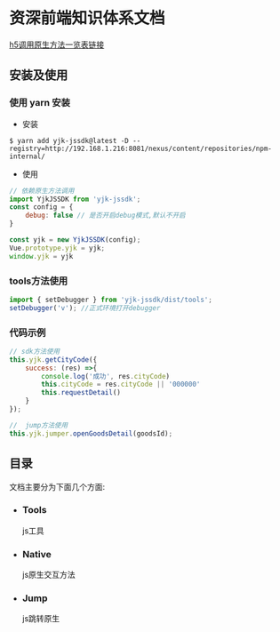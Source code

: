 # 资深前端知识体系文档

[h5调用原生方法一览表链接](http://wiki.yjk.cn/pages/viewpage.action?pageId=60686579)

## 安装及使用

### 使用 yarn 安装

- 安装
```
$ yarn add yjk-jssdk@latest -D --registry=http://192.168.1.216:8081/nexus/content/repositories/npm-internal/
```

- 使用
```js
// 依赖原生方法调用
import YjkJSSDK from 'yjk-jssdk';
const config = { 
    debug: false // 是否开启debug模式,默认不开启
}

const yjk = new YjkJSSDK(config);
Vue.prototype.yjk = yjk;
window.yjk = yjk
```

### tools方法使用
```js
import { setDebugger } from 'yjk-jssdk/dist/tools';
setDebugger('v'); //正式环境打开debugger
```

### 代码示例

```js
// sdk方法使用
this.yjk.getCityCode({
    success: (res) =>{
        console.log('成功', res.cityCode)
        this.cityCode = res.cityCode || '000000'
        this.requestDetail()
    }
});

//  jump方法使用
this.yjk.jumper.openGoodsDetail(goodsId);
```

## 目录

文档主要分为下面几个方面:

- ### Tools

    js工具

- ### Native

    js原生交互方法

- ### Jump

    js跳转原生



